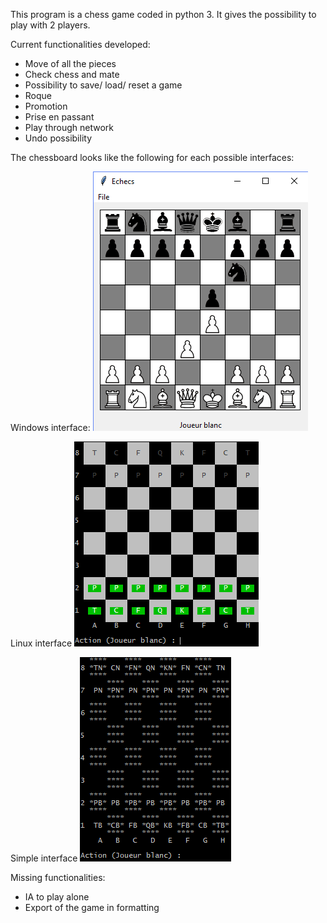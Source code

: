 This program is a chess game coded in python 3.
It gives the possibility to play with 2 players.

Current functionalities developed:
- Move of all the pieces
- Check chess and mate
- Possibility to save/ load/ reset a game
- Roque
- Promotion
- Prise en passant
- Play through network
- Undo possibility

The chessboard looks like the following for each possible interfaces:

Windows interface:
![Windows interface](tkinter.png)

Linux interface
![Linux interface](linux.png)

Simple interface
![Simple interface](simple.png)


Missing functionalities:
- IA to play alone
- Export of the game in formatting


